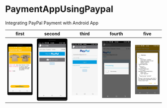 PaymentAppUsingPaypal
==========
Integrating PayPal Payment with Android App

| first      | second      | third   | fourth     |five     |
|------------|-------------|-------------|-------------|-------------|
| <img src="https://github.com/rohitnotes/PaymentAppUsingPaypal/blob/master/screen/1.png" width="250"> | <img src="https://github.com/rohitnotes/PaymentAppUsingPaypal/blob/master/screen/2.png" width="250"> | <img src="https://github.com/rohitnotes/PaymentAppUsingPaypal/blob/master/screen/3.jpg" width="250"> | <img src="https://github.com/rohitnotes/PaymentAppUsingPaypal/blob/master/screen/4.jpg" width="250">|<img src="https://github.com/rohitnotes/PaymentAppUsingPaypal/blob/master/screen/5.jpg" width="250">|
